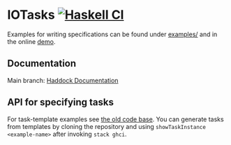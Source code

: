 # IOTasks [![Haskell CI](https://github.com/fmidue/IOTasks/workflows/Haskell%20CI/badge.svg)](https://github.com/fmidue/IOTasks/actions?query=workflow%3A%22Haskell+CI%22+branch%3Amain)

Examples for writing specifications can be found under [examples/](examples/) and in the online [demo](https://iotasks.eu).

## Documentation
Main branch: [Haddock Documentation](https://fmidue.github.io/IOTasks)

## API for specifying tasks
For task-template examples see [the old code base](https://github.com/fmidue/IOTasks/blob/old-code-base/task-api/src/Test/IOTasks/Task/Examples.hs).
You can generate tasks from templates by cloning the repository and using ```showTaskInstance <example-name>``` after invoking ```stack ghci```.
